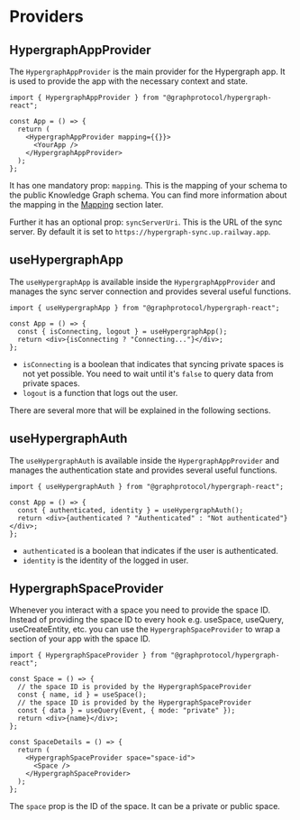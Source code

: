 # Providers

## HypergraphAppProvider

The `HypergraphAppProvider` is the main provider for the Hypergraph app. It is used to provide the app with the necessary context and state.

```tsx
import { HypergraphAppProvider } from "@graphprotocol/hypergraph-react";

const App = () => {
  return (
    <HypergraphAppProvider mapping={{}}>
      <YourApp />
    </HypergraphAppProvider>
  );
};
```

It has one mandatory prop: `mapping`. This is the mapping of your schema to the public Knowledge Graph schema. You can find more information about the mapping in the [Mapping](/docs/mapping) section later.

Further it has an optional prop: `syncServerUri`. This is the URL of the sync server. By default it is set to `https://hypergraph-sync.up.railway.app`.

## useHypergraphApp

The `useHypergraphApp` is available inside the `HypergraphAppProvider` and manages the sync server connection and provides several useful functions.

```tsx
import { useHypergraphApp } from "@graphprotocol/hypergraph-react";

const App = () => {
  const { isConnecting, logout } = useHypergraphApp();
  return <div>{isConnecting ? "Connecting..."}</div>;
};
```

- `isConnecting` is a boolean that indicates that syncing private spaces is not yet possible. You need to wait until it's `false` to query data from private spaces.
- `logout` is a function that logs out the user.

There are several more that will be explained in the following sections.

## useHypergraphAuth

The `useHypergraphAuth` is available inside the `HypergraphAppProvider` and manages the authentication state and provides several useful functions.

```tsx
import { useHypergraphAuth } from "@graphprotocol/hypergraph-react";

const App = () => {
  const { authenticated, identity } = useHypergraphAuth();
  return <div>{authenticated ? "Authenticated" : "Not authenticated"}</div>;
};
```

- `authenticated` is a boolean that indicates if the user is authenticated.
- `identity` is the identity of the logged in user.

## HypergraphSpaceProvider

Whenever you interact with a space you need to provide the space ID. Instead of providing the space ID to every hook e.g. useSpace, useQuery, useCreateEntity, etc. you can use the `HypergraphSpaceProvider` to wrap a section of your app with the space ID.

```tsx
import { HypergraphSpaceProvider } from "@graphprotocol/hypergraph-react";

const Space = () => {
  // the space ID is provided by the HypergraphSpaceProvider
  const { name, id } = useSpace();
  // the space ID is provided by the HypergraphSpaceProvider
  const { data } = useQuery(Event, { mode: "private" });
  return <div>{name}</div>;
};

const SpaceDetails = () => {
  return (
    <HypergraphSpaceProvider space="space-id">
      <Space />
    </HypergraphSpaceProvider>
  );
};
```

The `space` prop is the ID of the space. It can be a private or public space.

